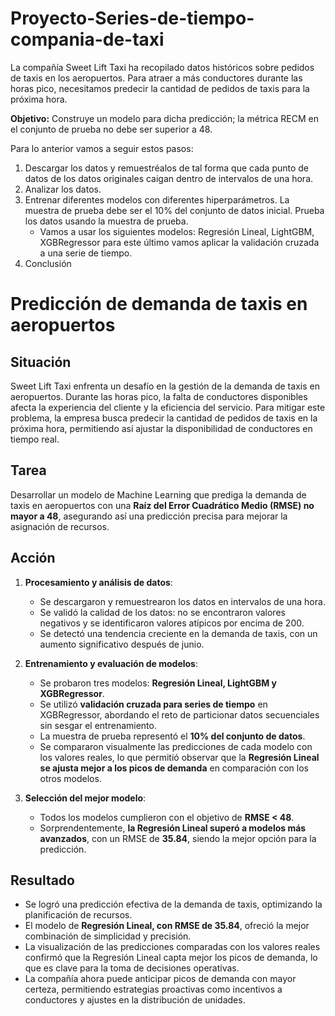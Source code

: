 # Proyecto-Series-de-tiempo-compania-de-taxi
La compañía Sweet Lift Taxi ha recopilado datos históricos sobre pedidos de taxis en los aeropuertos. Para atraer a más conductores durante las horas pico, necesitamos predecir la cantidad de pedidos de taxis para la próxima hora.

**Objetivo:** Construye un modelo para dicha predicción; la métrica RECM en el conjunto de prueba no debe ser superior a 48.

Para lo anterior vamos a seguir estos pasos:

1.	Descargar los datos y remuestréalos de tal forma que cada punto de datos de los datos originales caigan dentro de intervalos de una hora.
2.	Analizar los datos.
3.	Entrenar diferentes modelos con diferentes hiperparámetros. La muestra de prueba debe ser el 10% del conjunto de datos inicial. Prueba los datos usando la muestra de prueba.
    - Vamos a usar los siguientes modelos: Regresión Lineal, LightGBM, XGBRegressor para este último vamos aplicar la validación cruzada a una serie de tiempo.
4.	Conclusión


# **Predicción de demanda de taxis en aeropuertos**  

## **Situación**  
Sweet Lift Taxi enfrenta un desafío en la gestión de la demanda de taxis en aeropuertos. Durante las horas pico, la falta de conductores disponibles afecta la experiencia del cliente y la eficiencia del servicio. Para mitigar este problema, la empresa busca predecir la cantidad de pedidos de taxis en la próxima hora, permitiendo así ajustar la disponibilidad de conductores en tiempo real.  

## **Tarea**  
Desarrollar un modelo de Machine Learning que prediga la demanda de taxis en aeropuertos con una **Raíz del Error Cuadrático Medio (RMSE) no mayor a 48**, asegurando así una predicción precisa para mejorar la asignación de recursos.  

## **Acción**  
1. **Procesamiento y análisis de datos**:  
   - Se descargaron y remuestrearon los datos en intervalos de una hora.  
   - Se validó la calidad de los datos: no se encontraron valores negativos y se identificaron valores atípicos por encima de 200.  
   - Se detectó una tendencia creciente en la demanda de taxis, con un aumento significativo después de junio.  

2. **Entrenamiento y evaluación de modelos**:  
   - Se probaron tres modelos: **Regresión Lineal, LightGBM y XGBRegressor**.  
   - Se utilizó **validación cruzada para series de tiempo** en XGBRegressor, abordando el reto de particionar datos secuenciales sin sesgar el entrenamiento.  
   - La muestra de prueba representó el **10% del conjunto de datos**.  
   - Se compararon visualmente las predicciones de cada modelo con los valores reales, lo que permitió observar que la **Regresión Lineal se ajusta mejor a los picos de demanda** en comparación con los otros modelos.  

3. **Selección del mejor modelo**:  
   - Todos los modelos cumplieron con el objetivo de **RMSE < 48**.  
   - Sorprendentemente, **la Regresión Lineal superó a modelos más avanzados**, con un RMSE de **35.84**, siendo la mejor opción para la predicción.  

## **Resultado**  
- Se logró una predicción efectiva de la demanda de taxis, optimizando la planificación de recursos.  
- El modelo de **Regresión Lineal, con RMSE de 35.84**, ofreció la mejor combinación de simplicidad y precisión.  
- La visualización de las predicciones comparadas con los valores reales confirmó que la Regresión Lineal capta mejor los picos de demanda, lo que es clave para la toma de decisiones operativas.  
- La compañía ahora puede anticipar picos de demanda con mayor certeza, permitiendo estrategias proactivas como incentivos a conductores y ajustes en la distribución de unidades.  
